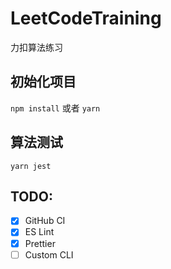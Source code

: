 # LeetCodeTraining

力扣算法练习

## 初始化项目

`npm install` 或者 `yarn`

## 算法测试

`yarn jest`

## TODO:

-   [x] GitHub CI
-   [x] ES Lint
-   [x] Prettier
-   [ ] Custom CLI
